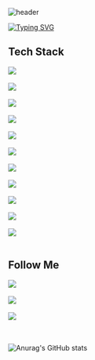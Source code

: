 ![header](https://capsule-render.vercel.app/api?type=Waving&color=0:F3E5F5,100:CE93D8)

[![Typing SVG](https://readme-typing-svg.demolab.com?font=Redressed&size=40&duration=4000&pause=2000&color=B39DDB&random=false&width=435&lines=welcome+to+hyejin+Github)](https://git.io/typing-svg)

## Tech Stack
<div style="display:flex; flex-direction:column; align-items:flex-start;">
    <img src="https://img.shields.io/badge/Html5-E34F26?style=flat-square&logo=html5&logoColor=white"/></a>&nbsp
    <img src="https://img.shields.io/badge/Css3-1572B6?style=flat-square&logo=Css3&logoColor=white"/></a>&nbsp
    <img src="https://img.shields.io/badge/Javascript-ffb13b?style=flat-square&logo=javascript&logoColor=white"/></a>&nbsp
    <img src="https://img.shields.io/badge/jquery-0769AD?style=flat-square&logo=jquery&logoColor=white"/></a>&nbsp
    <img src="https://img.shields.io/badge/react-61DAFB?style=flat-square&logo=react&logoColor=white"/></a>
    <br>
    <img src="https://img.shields.io/badge/php-777BB4?style=flat-square&logo=php&logoColor=white"/></a>&nbsp
    <img src="https://img.shields.io/badge/Node.js-339933?style=flat-square&logo=Node.js&logoColor=white"/></a>&nbsp
    <img src="https://img.shields.io/badge/Java-007396?style=flat-square&logoColor=white"/>
    <br>
    <img src="https://img.shields.io/badge/Mysql-E6B91E?style=flat-square&logo=MySql&logoColor=white"/></a>&nbsp
    <img src="https://img.shields.io/badge/Mssql-CC2927?style=flat-square&logo=microsoftsqlserver&logoColor=white"/></a>&nbsp
    <img src="https://img.shields.io/badge/mongodb-47A248?style=flat-square&logo=mongodb&logoColor=white"/></a>
</div><br>

## Follow Me
<div style="display:flex; flex-direction:column; align-items:flex-start;">
  <a href="https://velog.io/@qhj1019"><img src="https://img.shields.io/badge/Velog-11B48A?style=flat-square&logo=Vimeo&logoColor=white&link=https://velog.io/@qhj1019"/></a>&nbsp
  <a href="https://open.kakao.com/me/HyeJin_P"><img src="https://img.shields.io/badge/Kakao-FFCD00?style=flat-square&logo=kakaotalk&logoColor=black&link=https://open.kakao.com/me/HyeJin_P"/></a>&nbsp
  <a href="mailto:hj31523026@gmail.com"><img src="https://img.shields.io/badge/Gmail-d14836?style=flat-square&logo=Gmail&logoColor=white&link=hj31523026@gmail.com"/></a>
</div><br><br>

![Anurag's GitHub stats](https://github-readme-stats.vercel.app/api?username=qhj1019-hyejin&theme=material-palenight&show_icons=true)

